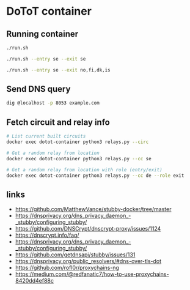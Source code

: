 # DoToT container
 

## Running container
```sh
./run.sh

./run.sh --entry se --exit se

./run.sh --entry se --exit no,fi,dk,is
```

## Send DNS query
```sh
dig @localhost -p 8053 example.com
```

## Fetch circuit and relay info
```sh
# List current built circuits
docker exec dotot-container python3 relays.py --circ

# Get a random relay from location
docker exec dotot-container python3 relays.py --cc se

# Get a random relay from location with role (entry/exit)
docker exec dotot-container python3 relays.py --cc de --role exit
```



## links
- https://github.com/MatthewVance/stubby-docker/tree/master
- https://dnsprivacy.org/dns_privacy_daemon_-_stubby/configuring_stubby/
- https://github.com/DNSCrypt/dnscrypt-proxy/issues/1124
- https://dnscrypt.info/faq/
- https://dnsprivacy.org/dns_privacy_daemon_-_stubby/configuring_stubby/
- https://github.com/getdnsapi/stubby/issues/131
- https://dnsprivacy.org/public_resolvers/#dns-over-tls-dot
- https://github.com/rofl0r/proxychains-ng
- https://medium.com/@redfanatic7/how-to-use-proxychains-8420dd4ef88c

 
